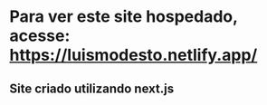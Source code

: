 # Para ver este site hospedado, acesse: https://luismodesto.netlify.app/

## Site criado utilizando next.js
